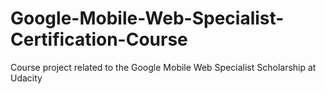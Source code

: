 # Google-Mobile-Web-Specialist-Certification-Course
Course project related to the Google Mobile Web Specialist Scholarship at Udacity
